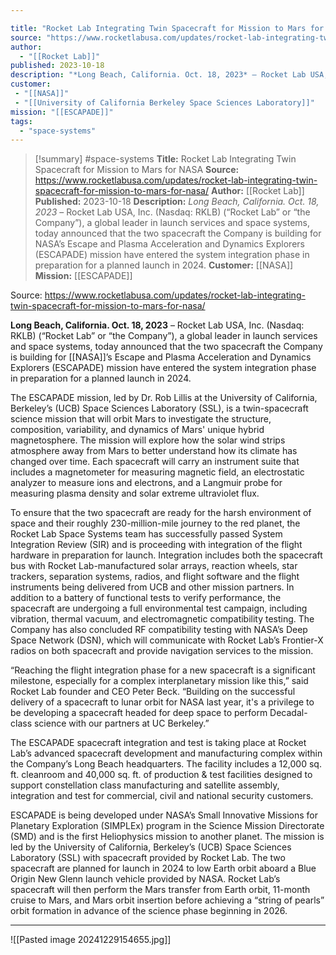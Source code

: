 ```yaml
---

title: "Rocket Lab Integrating Twin Spacecraft for Mission to Mars for NASA "
source: "https://www.rocketlabusa.com/updates/rocket-lab-integrating-twin-spacecraft-for-mission-to-mars-for-nasa/"
author:
  - "[[Rocket Lab]]"
published: 2023-10-18
description: "*Long Beach, California. Oct. 18, 2023* – Rocket Lab USA, Inc. (Nasdaq: RKLB) (“Rocket Lab” or “the Company”), a global leader in launch services and space systems, today announced that the two spacecraft the Company is building for NASA’s Escape and Plasma Acceleration and Dynamics Explorers (ESCAPADE) mission have entered the system integration phase in preparation for a planned launch in 2024."
customer: 
 - "[[NASA]]"
 - "[[University of California Berkeley Space Sciences Laboratory]]"
mission: "[[ESCAPADE]]"
tags:
  - "space-systems"
---
```

>[!summary]
#space-systems
**Title:** Rocket Lab Integrating Twin Spacecraft for Mission to Mars for NASA 
**Source:** https://www.rocketlabusa.com/updates/rocket-lab-integrating-twin-spacecraft-for-mission-to-mars-for-nasa/
**Author:** [[Rocket Lab]]
**Published:** 2023-10-18
**Description:** *Long Beach, California. Oct. 18, 2023* – Rocket Lab USA, Inc. (Nasdaq: RKLB) (“Rocket Lab” or “the Company”), a global leader in launch services and space systems, today announced that the two spacecraft the Company is building for NASA’s Escape and Plasma Acceleration and Dynamics Explorers (ESCAPADE) mission have entered the system integration phase in preparation for a planned launch in 2024.
**Customer:** [[NASA]]
**Mission:** [[ESCAPADE]]

Source: https://www.rocketlabusa.com/updates/rocket-lab-integrating-twin-spacecraft-for-mission-to-mars-for-nasa/

**Long Beach, California. Oct. 18, 2023** – Rocket Lab USA, Inc. (Nasdaq: RKLB) (“Rocket Lab” or “the Company”), a global leader in launch services and space systems, today announced that the two spacecraft the Company is building for [[NASA]]’s Escape and Plasma Acceleration and Dynamics Explorers (ESCAPADE) mission have entered the system integration phase in preparation for a planned launch in 2024.

The ESCAPADE mission, led by Dr. Rob Lillis at the University of California, Berkeley’s (UCB) Space Sciences Laboratory (SSL), is a twin-spacecraft science mission that will orbit Mars to investigate the structure, composition, variability, and dynamics of Mars' unique hybrid magnetosphere. The mission will explore how the solar wind strips atmosphere away from Mars to better understand how its climate has changed over time. Each spacecraft will carry an instrument suite that includes a magnetometer for measuring magnetic field, an electrostatic analyzer to measure ions and electrons, and a Langmuir probe for measuring plasma density and solar extreme ultraviolet flux.

To ensure that the two spacecraft are ready for the harsh environment of space and their roughly 230-million-mile journey to the red planet, the Rocket Lab Space Systems team has successfully passed System Integration Review (SIR) and is proceeding with integration of the flight hardware in preparation for launch. Integration includes both the spacecraft bus with Rocket Lab-manufactured solar arrays, reaction wheels, star trackers, separation systems, radios, and flight software and the flight instruments being delivered from UCB and other mission partners. In addition to a battery of functional tests to verify performance, the spacecraft are undergoing a full environmental test campaign, including vibration, thermal vacuum, and electromagnetic compatibility testing. The Company has also concluded RF compatibility testing with NASA’s Deep Space Network (DSN), which will communicate with Rocket Lab’s Frontier-X radios on both spacecraft and provide navigation services to the mission.

“Reaching the flight integration phase for a new spacecraft is a significant milestone, especially for a complex interplanetary mission like this,” said Rocket Lab founder and CEO Peter Beck. “Building on the successful delivery of a spacecraft to lunar orbit for NASA last year, it's a privilege to be developing a spacecraft headed for deep space to perform Decadal-class science with our partners at UC Berkeley.”

The ESCAPADE spacecraft integration and test is taking place at Rocket Lab’s advanced spacecraft development and manufacturing complex within the Company’s Long Beach headquarters. The facility includes a 12,000 sq. ft. cleanroom and 40,000 sq. ft. of production & test facilities designed to support constellation class manufacturing and satellite assembly, integration and test for commercial, civil and national security customers.

ESCAPADE is being developed under NASA’s Small Innovative Missions for Planetary Exploration (SIMPLEx) program in the Science Mission Directorate (SMD) and is the first Heliophysics mission to another planet. The mission is led by the University of California, Berkeley’s (UCB) Space Sciences Laboratory (SSL) with spacecraft provided by Rocket Lab. The two spacecraft are planned for launch in 2024 to low Earth orbit aboard a Blue Origin New Glenn launch vehicle provided by NASA. Rocket Lab’s spacecraft will then perform the Mars transfer from Earth orbit, 11-month cruise to Mars, and Mars orbit insertion before achieving a “string of pearls” orbit formation in advance of the science phase beginning in 2026.

---

![[Pasted image 20241229154655.jpg]]